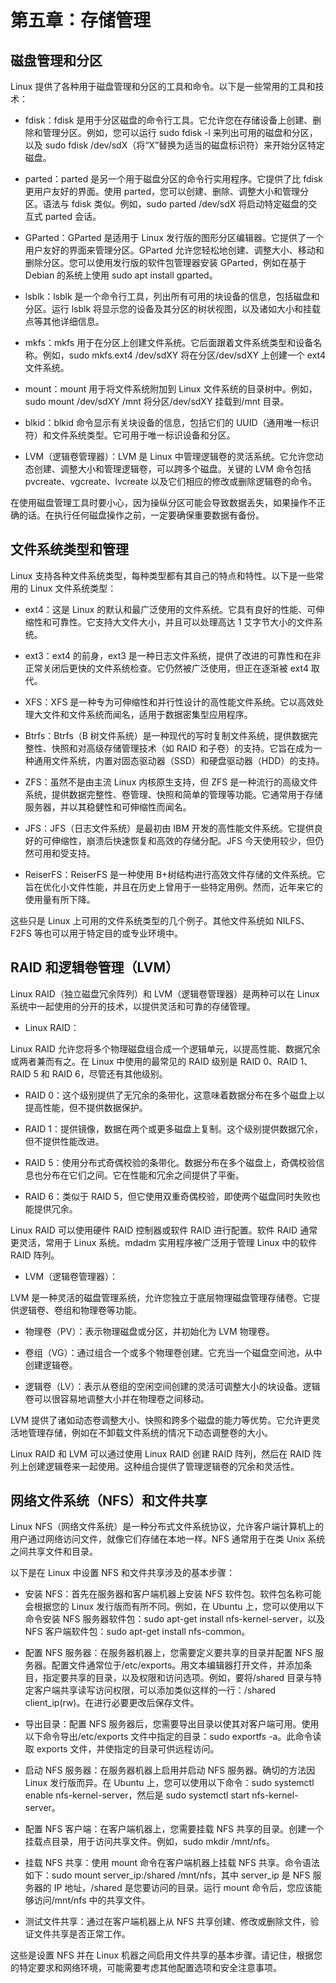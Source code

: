 # 第五章：存储管理

## 磁盘管理和分区

Linux 提供了各种用于磁盘管理和分区的工具和命令。以下是一些常用的工具和技术：

+   fdisk：fdisk 是用于分区磁盘的命令行工具。它允许您在存储设备上创建、删除和管理分区。例如，您可以运行 sudo fdisk -l 来列出可用的磁盘和分区，以及 sudo fdisk /dev/sdX（将“X”替换为适当的磁盘标识符）来开始分区特定磁盘。

+   parted：parted 是另一个用于磁盘分区的命令行实用程序。它提供了比 fdisk 更用户友好的界面。使用 parted，您可以创建、删除、调整大小和管理分区。语法与 fdisk 类似。例如，sudo parted /dev/sdX 将启动特定磁盘的交互式 parted 会话。

+   GParted：GParted 是适用于 Linux 发行版的图形分区编辑器。它提供了一个用户友好的界面来管理分区。GParted 允许您轻松地创建、调整大小、移动和删除分区。您可以使用发行版的软件包管理器安装 GParted，例如在基于 Debian 的系统上使用 sudo apt install gparted。

+   lsblk：lsblk 是一个命令行工具，列出所有可用的块设备的信息，包括磁盘和分区。运行 lsblk 将显示您的设备及其分区的树状视图，以及诸如大小和挂载点等其他详细信息。

+   mkfs：mkfs 用于在分区上创建文件系统。它后面跟着文件系统类型和设备名称。例如，sudo mkfs.ext4 /dev/sdXY 将在分区/dev/sdXY 上创建一个 ext4 文件系统。

+   mount：mount 用于将文件系统附加到 Linux 文件系统的目录树中。例如，sudo mount /dev/sdXY /mnt 将分区/dev/sdXY 挂载到/mnt 目录。

+   blkid：blkid 命令显示有关块设备的信息，包括它们的 UUID（通用唯一标识符）和文件系统类型。它可用于唯一标识设备和分区。

+   LVM（逻辑卷管理器）：LVM 是 Linux 中管理逻辑卷的灵活系统。它允许您动态创建、调整大小和管理逻辑卷，可以跨多个磁盘。关键的 LVM 命令包括 pvcreate、vgcreate、lvcreate 以及它们相应的修改或删除逻辑卷的命令。

在使用磁盘管理工具时要小心，因为操纵分区可能会导致数据丢失，如果操作不正确的话。在执行任何磁盘操作之前，一定要确保重要数据有备份。

## 文件系统类型和管理

Linux 支持各种文件系统类型，每种类型都有其自己的特点和特性。以下是一些常用的 Linux 文件系统类型：

+   ext4：这是 Linux 的默认和最广泛使用的文件系统。它具有良好的性能、可伸缩性和可靠性。它支持大文件大小，并且可以处理高达 1 艾字节大小的文件系统。

+   ext3：ext4 的前身，ext3 是一种日志文件系统，提供了改进的可靠性和在非正常关闭后更快的文件系统检查。它仍然被广泛使用，但正在逐渐被 ext4 取代。

+   XFS：XFS 是一种专为可伸缩性和并行性设计的高性能文件系统。它以高效处理大文件和文件系统而闻名，适用于数据密集型应用程序。

+   Btrfs：Btrfs（B 树文件系统）是一种现代的写时复制文件系统，提供数据完整性、快照和对高级存储管理技术（如 RAID 和子卷）的支持。它旨在成为一种通用文件系统，内置对固态驱动器（SSD）和硬盘驱动器（HDD）的支持。

+   ZFS：虽然不是由主流 Linux 内核原生支持，但 ZFS 是一种流行的高级文件系统，提供数据完整性、卷管理、快照和简单的管理等功能。它通常用于存储服务器，并以其稳健性和可伸缩性而闻名。

+   JFS：JFS（日志文件系统）是最初由 IBM 开发的高性能文件系统。它提供良好的可伸缩性，崩溃后快速恢复和高效的存储分配。JFS 今天使用较少，但仍然可用和受支持。

+   ReiserFS：ReiserFS 是一种使用 B+树结构进行高效文件存储的文件系统。它旨在优化小文件性能，并且在历史上曾用于一些特定用例。然而，近年来它的使用量有所下降。

这些只是 Linux 上可用的文件系统类型的几个例子。其他文件系统如 NILFS、F2FS 等也可以用于特定目的或专业环境中。

## RAID 和逻辑卷管理（LVM）

Linux RAID（独立磁盘冗余阵列）和 LVM（逻辑卷管理器）是两种可以在 Linux 系统中一起使用的分开的技术，以提供灵活和可靠的存储管理。

+   Linux RAID：

Linux RAID 允许您将多个物理磁盘组合成一个逻辑单元，以提高性能、数据冗余或两者兼而有之。在 Linux 中使用的最常见的 RAID 级别是 RAID 0、RAID 1、RAID 5 和 RAID 6，尽管还有其他级别。

+   RAID 0：这个级别提供了无冗余的条带化，这意味着数据分布在多个磁盘上以提高性能，但不提供数据保护。

+   RAID 1：提供镜像，数据在两个或更多磁盘上复制。这个级别提供数据冗余，但不提供性能改进。

+   RAID 5：使用分布式奇偶校验的条带化。数据分布在多个磁盘上，奇偶校验信息也分布在它们之间。它在性能和冗余之间提供了平衡。

+   RAID 6：类似于 RAID 5，但它使用双重奇偶校验，即使两个磁盘同时失败也能提供冗余。

Linux RAID 可以使用硬件 RAID 控制器或软件 RAID 进行配置。软件 RAID 通常更灵活，常用于 Linux 系统。mdadm 实用程序被广泛用于管理 Linux 中的软件 RAID 阵列。

+   LVM（逻辑卷管理器）：

LVM 是一种灵活的磁盘管理系统，允许您独立于底层物理磁盘管理存储卷。它提供逻辑卷、卷组和物理卷等功能。

+   物理卷（PV）：表示物理磁盘或分区，并初始化为 LVM 物理卷。

+   卷组（VG）：通过组合一个或多个物理卷创建。它充当一个磁盘空间池，从中创建逻辑卷。

+   逻辑卷（LV）：表示从卷组的空闲空间创建的灵活可调整大小的块设备。逻辑卷可以很容易地调整大小并在物理卷之间移动。

LVM 提供了诸如动态卷调整大小、快照和跨多个磁盘的能力等优势。它允许更灵活地管理存储，例如在不卸载文件系统的情况下动态调整卷的大小。

Linux RAID 和 LVM 可以通过使用 Linux RAID 创建 RAID 阵列，然后在 RAID 阵列上创建逻辑卷来一起使用。这种组合提供了管理逻辑卷的冗余和灵活性。

## 网络文件系统（NFS）和文件共享

Linux NFS（网络文件系统）是一种分布式文件系统协议，允许客户端计算机上的用户通过网络访问文件，就像它们存储在本地一样。NFS 通常用于在类 Unix 系统之间共享文件和目录。

以下是在 Linux 中设置 NFS 和文件共享涉及的基本步骤：

+   安装 NFS：首先在服务器和客户端机器上安装 NFS 软件包。软件包名称可能会根据您的 Linux 发行版而有所不同。例如，在 Ubuntu 上，您可以使用以下命令安装 NFS 服务器软件包：sudo apt-get install nfs-kernel-server，以及 NFS 客户端软件包：sudo apt-get install nfs-common。

+   配置 NFS 服务器：在服务器机器上，您需要定义要共享的目录并配置 NFS 服务器。配置文件通常位于/etc/exports。用文本编辑器打开文件，并添加条目，指定要共享的目录，以及权限和访问选项。例如，要将/shared 目录与特定客户端共享读写访问权限，可以添加类似这样的一行：/shared client_ip(rw)。在进行必要更改后保存文件。

+   导出目录：配置 NFS 服务器后，您需要导出目录以使其对客户端可用。使用以下命令导出/etc/exports 文件中指定的目录：sudo exportfs -a。此命令读取 exports 文件，并使指定的目录可供远程访问。

+   启动 NFS 服务器：在服务器机器上启用并启动 NFS 服务器。确切的方法因 Linux 发行版而异。在 Ubuntu 上，您可以使用以下命令：sudo systemctl enable nfs-kernel-server，然后是 sudo systemctl start nfs-kernel-server。

+   配置 NFS 客户端：在客户端机器上，您需要挂载 NFS 共享的目录。创建一个挂载点目录，用于访问共享文件。例如，sudo mkdir /mnt/nfs。

+   挂载 NFS 共享：使用 mount 命令在客户端机器上挂载 NFS 共享。命令语法如下：sudo mount server_ip:/shared /mnt/nfs，其中 server_ip 是 NFS 服务器的 IP 地址，/shared 是您要访问的目录。运行 mount 命令后，您应该能够访问/mnt/nfs 中的共享文件。

+   测试文件共享：通过在客户端机器上从 NFS 共享创建、修改或删除文件，验证文件共享是否正常工作。

这些是设置 NFS 并在 Linux 机器之间启用文件共享的基本步骤。请记住，根据您的特定要求和网络环境，可能需要考虑其他配置选项和安全注意事项。
